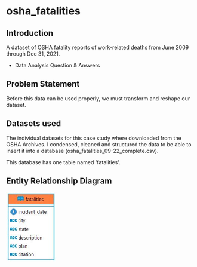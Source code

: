 # osha_fatalities

## Introduction
A dataset of OSHA fatality reports of work-related deaths from June 2009 through Dec 31, 2021.

* Data Analysis Question & Answers

## Problem Statement
Before this data can be used properly, we must transform and reshape our dataset.

## Datasets used

The individual datasets for this case study where downloaded from the OSHA Archives.  I condensed, cleaned and structured the data to be able to insert it into a database (osha_fatalities_09-22_complete.csv).

This database has one table named 'fatalities'.

## Entity Relationship Diagram
![alt text](https://github.com/Sachinsatya/sql_osha_fatalities/blob/main/ERD.JPG)
